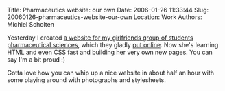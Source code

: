 Title: Pharmaceutics website: our own
Date: 2006-01-26 11:33:44
Slug: 20060126-pharmaceutics-website-our-own
Location: Work
Authors: Michiel Scholten

<p>Yesterday I created <a href="/projects/apotheek/">a website for my girlfriends group of students pharmaceutical sciences</a>, which they gladly <a href="http://www.pharm.uu.nl/rijnstede/apodeuithof/">put online</a>. Now she's learning HTML and even CSS fast and building her very own new pages. You can say I'm a bit proud :)</p>

<p>Gotta love how you can whip up a nice website in about half an hour with some playing around with photographs and stylesheets.</p>